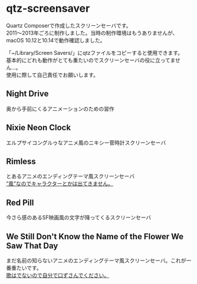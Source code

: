 # qtz-screensaver
Quartz Composerで作成したスクリーンセーバです。<br>
 2011〜2013年ごろに制作しました。当時の制作環境はもうありませんが、macOS 10.12と10.14で動作確認しました。<br> 
 
「~/Library/Screen Savers/」にqtzファイルをコピーすると使用できます。<br>
基本的にどれも動作がとても重たいのでスクリーンセーバの役に立ってません...。<br>
使用に際して自己責任でお願いします。

## Night Drive
奥から手前にくるアニメーションのための習作

## Nixie Neon Clock
エルプサイコングルゥなアニメ風のニキシー菅時計スクリーンセーバ

## Rimless
とあるアニメのエンディングテーマ風スクリーンセーバ<br>
[”風”なのでキャラクターとかは出てきません。](https://www.youtube.com/results?search_query=Rimless+IKU)

## Red Pill
今さら感のあるSF映画風の文字が降ってくるスクリーンセーバ

## We Still Don't Know the Name of the Flower We Saw That Day
まだ名前の知らないアニメのエンディングテーマ風スクリーンセーバ。これが一番重たいです。<br>
[歌はでないので自分で口ずさんでください。](https://www.youtube.com/results?search_query=secret+base+〜君がくれたもの〜%2810+years+after+Ver.%29)
